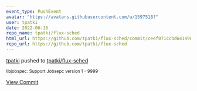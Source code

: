 ```yaml
---
event_type: PushEvent
avatar: "https://avatars.githubusercontent.com/u/1597518?"
user: tpatki
date: 2022-06-16
repo_name: tpatki/flux-sched
html_url: https://github.com/tpatki/flux-sched/commit/ceef071ccbd6414902afd1802aa19cc2b38bc888
repo_url: https://github.com/tpatki/flux-sched
---
```


<a href='https://github.com/tpatki' target='_blank'>tpatki</a> pushed to <a href='https://github.com/tpatki/flux-sched' target='_blank'>tpatki/flux-sched</a>

<small>libjobspec: Support Jobsepc version 1 - 9999</small>

<a href='https://github.com/tpatki/flux-sched/commit/ceef071ccbd6414902afd1802aa19cc2b38bc888' target='_blank'>View Commit</a>